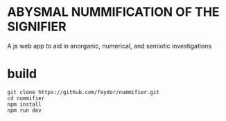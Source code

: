 # ABYSMAL NUMMIFICATION OF THE SIGNIFIER

A js web app to aid in anorganic, numerical, and semiotic investigations



# build
```shell
git clone https://github.com/feydor/nummifier.git
cd nummifier
npm install
npm run dev
```
